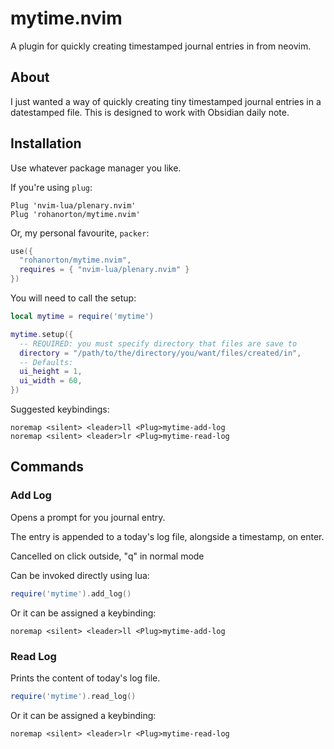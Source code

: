 # mytime.nvim

A plugin for quickly creating timestamped journal entries in from neovim.

## About

I just wanted a way of quickly creating tiny timestamped journal entries in a
datestamped file. This is designed to work with Obsidian daily note.

## Installation

Use whatever package manager you like.

If you're using `plug`:

```vim
Plug 'nvim-lua/plenary.nvim'
Plug 'rohanorton/mytime.nvim'
```

Or, my personal favourite, `packer`:

```lua
use({
  "rohanorton/mytime.nvim",
  requires = { "nvim-lua/plenary.nvim" }
})
```

You will need to call the setup:

```lua
local mytime = require('mytime')

mytime.setup({
  -- REQUIRED: you must specify directory that files are save to
  directory = "/path/to/the/directory/you/want/files/created/in",
  -- Defaults:
  ui_height = 1,
  ui_width = 60,
})
```

Suggested keybindings:

```vim
noremap <silent> <leader>ll <Plug>mytime-add-log
noremap <silent> <leader>lr <Plug>mytime-read-log
```

## Commands

### Add Log

Opens a prompt for you journal entry.

The entry is appended to a today's log file, alongside a timestamp, on enter.

Cancelled on click outside, "q" in normal mode

Can be invoked directly using lua:

```lua
require('mytime').add_log()
```

Or it can be assigned a keybinding:

```vim
noremap <silent> <leader>ll <Plug>mytime-add-log
```

### Read Log

Prints the content of today's log file.

```lua
require('mytime').read_log()
```

Or it can be assigned a keybinding:

```vim
noremap <silent> <leader>lr <Plug>mytime-read-log
```
